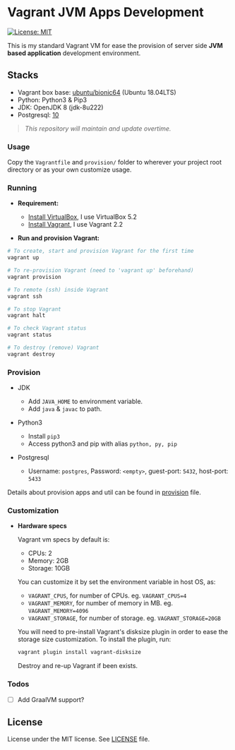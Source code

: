 # Vagrant JVM Apps Development

[![License: MIT](https://img.shields.io/badge/License-MIT-blue.svg)](/LICENSE)

This is my standard Vagrant VM for ease the provision of server side __JVM based application__ development
environment.


## Stacks

- Vagrant box base: [ubuntu/bionic64](https://app.vagrantup.com/ubuntu/boxes/bionic64) (Ubuntu 18.04LTS)
- Python: Python3 & Pip3
- JDK: OpenJDK 8 (jdk-8u222)
- Postgresql: [10](https://www.postgresql.org/docs/10/index.html)

> _This repository will maintain and update overtime._


### Usage

Copy the `Vagrantfile` and `provision/` folder to wherever your project root directory or as your own customize usage.


### Running

- __Requirement:__
  - [Install VirtualBox](https://www.virtualbox.org/wiki/Downloads), I use VirtualBox 5.2
  - [Install Vagrant](), I use Vagrant 2.2

- __Run and provision Vagrant:__

```bash
# To create, start and provision Vagrant for the first time
vagrant up

# To re-provision Vagrant (need to 'vagrant up' beforehand)
vagrant provision

# To remote (ssh) inside Vagrant
vagrant ssh

# To stop Vagrant
vagrant halt

# To check Vagrant status
vagrant status

# To destroy (remove) Vagrant
vagrant destroy
```

### Provision

- JDK
  - Add `JAVA_HOME` to environment variable.
  - Add `java` & `javac` to path.

- Python3
  - Install `pip3`
  - Access python3 and pip with alias `python, py, pip`

- Postgresql
  - Username: `postgres`, Password: `<empty>`, guest-port: `5432`, host-port: `5433`

Details about provision apps and util can be found in [provision](/provision/playbook.yml) file.

### Customization

- __Hardware specs__

  Vagrant vm specs by default is:
  - CPUs: 2
  - Memory: 2GB
  - Storage: 10GB

  You can customize it by set the environment variable in host OS, as:
  - `VAGRANT_CPUS`, for number of CPUs. eg. `VAGRANT_CPUS=4`
  - `VAGRANT_MEMORY`, for number of memory in MB. eg. `VAGRANT_MEMORY=4096`
  - `VAGRANT_STORAGE`, for number of storage. eg. `VAGRANT_STORAGE=20GB`

  You will need to pre-install Vagrant's disksize plugin in order to ease the storage size customization.
  To install the plugin, run:

  ```bash
  vagrant plugin install vagrant-disksize
  ```

  Destroy and re-up Vagrant if been exists.

### Todos

- [ ] Add GraalVM support?

## License

License under the MIT license. See [LICENSE](/LICENSE) file.
